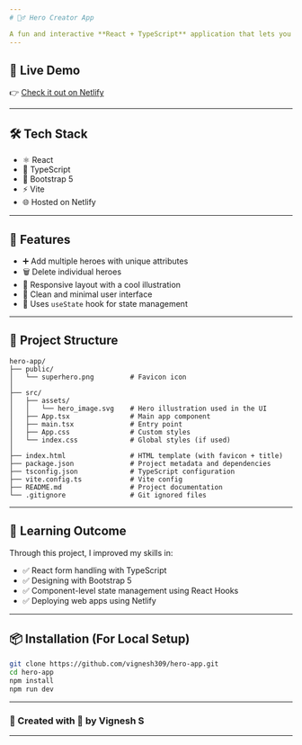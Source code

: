 ```yaml
---
# 🦸‍♂️ Hero Creator App

A fun and interactive **React + TypeScript** application that lets you create your own superheroes by filling out a form. Add the hero's name, power, weapon, universe, and weakness — and see them displayed in a beautifully styled list. Built with **Bootstrap 5** for a clean, responsive design.
---
```


## 🚀 Live Demo

👉 [Check it out on Netlify](https://hero-app-vignesh.netlify.app/)

---

## 🛠️ Tech Stack

- ⚛️ React
- 🔷 TypeScript
- 💅 Bootstrap 5
- ⚡ Vite
- 🌐 Hosted on Netlify

---

## 📸 Features

- ➕ Add multiple heroes with unique attributes
- 🗑️ Delete individual heroes
- 📱 Responsive layout with a cool illustration
- 🎨 Clean and minimal user interface
- 🧠 Uses `useState` hook for state management

---

## 📁 Project Structure

```
hero-app/
├── public/
│   └── superhero.png         # Favicon icon
│
├── src/
│   ├── assets/
│   │   └── hero_image.svg    # Hero illustration used in the UI
│   ├── App.tsx               # Main app component
│   ├── main.tsx              # Entry point
│   ├── App.css               # Custom styles
│   └── index.css             # Global styles (if used)
│
├── index.html                # HTML template (with favicon + title)
├── package.json              # Project metadata and dependencies
├── tsconfig.json             # TypeScript configuration
├── vite.config.ts            # Vite config
├── README.md                 # Project documentation
└── .gitignore                # Git ignored files
```

---

## 🧠 Learning Outcome

Through this project, I improved my skills in:

- ✅ React form handling with TypeScript
- ✅ Designing with Bootstrap 5
- ✅ Component-level state management using React Hooks
- ✅ Deploying web apps using Netlify

---

## 📦 Installation (For Local Setup)

```bash
git clone https://github.com/vignesh309/hero-app.git
cd hero-app
npm install
npm run dev
```

---

### 🙌 Created with 💙 by **Vignesh S**

---
